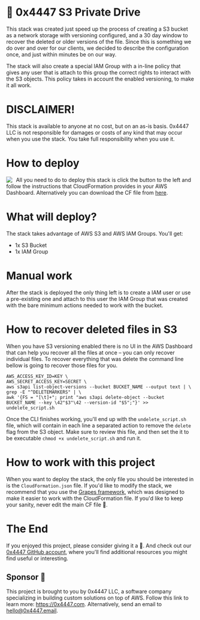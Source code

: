 # 💾 0x4447 S3 Private Drive

This stack was created just speed up the process of creating a S3 bucket as a network storage with versioning configured, and a 30 day window to recover the deleted or older versions of the file. Since this is something we do over and over for our clients, we decided to describe the configuration once, and just within minutes be on our way.

The stack will also create a special IAM Group with a in-line policy that gives any user that is attach to this group the correct rights to interact with the S3 objects. This policy takes in account the enabled versioning, to make it all work.

# DISCLAIMER!

This stack is available to anyone at no cost, but on an as-is basis. 0x4447 LLC is not responsible for damages or costs of any kind that may occur when you use the stack. You take full responsibility when you use it.

# How to deploy

<a target="_blank" href="https://console.aws.amazon.com/cloudformation/home#/stacks/new?stackName=zer0x4447-S3-Drive-Private&templateURL=https://s3.amazonaws.com/0x4447-drive-cloudformation/s3-drive-private.json">
<img align="left" style="float: left; margin: 0 10px 0 0;" src="https://s3.amazonaws.com/cloudformation-examples/cloudformation-launch-stack.png"></a>

All you need to do to deploy this stack is click the button to the left and follow the instructions that CloudFormation provides in your AWS Dashboard. Alternatively you can download the CF file from [here](https://s3.amazonaws.com/0x4447-drive-cloudformation/s3-drive-private.json).

# What will deploy?

The stack takes advantage of AWS S3 and AWS IAM Groups. You'll get:

- 1x S3 Bucket
- 1x IAM Group

# Manual work

After the stack is deployed the only thing left is to create a IAM user or use a pre-existing one and attach to this user the IAM Group that was created with the bare minimum actions needed to work with the bucket.

# How to recover deleted files in S3

When you have S3 versioning enabled there is no UI in the AWS Dashboard that can help you recover all the files at once – you can only recover individual files. To recover everything that was delete the command line bellow is going to recover those files for you.

```
AWS_ACCESS_KEY_ID=KEY \
AWS_SECRET_ACCESS_KEY=SECRET \
aws s3api list-object-versions --bucket BUCKET_NAME --output text | \
grep -E "^DELETEMARKERS" | \
awk '{FS = "[\t]+"; print "aws s3api delete-object --bucket BUCKET_NAME --key \42"$3"\42 --version-id "$5";"}' >> undelete_script.sh
```

Once the CLI finishes working, you'll end up with the `undelete_script.sh` file, which will contain in each line a separated action to remove the `delete` flag from the S3 object. Make sure to review this file, and then set the it to be executable `chmod +x undelete_script.sh` and run it.

# How to work with this project

When you want to deploy the stack, the only file you should be interested in is the `CloudFormation.json` file. If you'd like to modify the stack, we recommend that you use the [Grapes framework](https://github.com/0x4447/0x4447-cli-node-grapes), which was designed to make it easier to work with the CloudFormation file. If you'd like to keep your sanity, never edit the main CF file 🤪.

# The End

If you enjoyed this project, please consider giving it a 🌟. And check out our [0x4447 GitHub account](https://github.com/0x4447), where you'll find additional resources you might find useful or interesting.

## Sponsor 🎊

This project is brought to you by 0x4447 LLC, a software company specializing in building custom solutions on top of AWS. Follow this link to learn more: https://0x4447.com. Alternatively, send an email to [hello@0x4447.email](mailto:hello@0x4447.email?Subject=Hello%20From%20Repo&Body=Hi%2C%0A%0AMy%20name%20is%20NAME%2C%20and%20I%27d%20like%20to%20get%20in%20touch%20with%20someone%20at%200x4447.%0A%0AI%27d%20like%20to%20discuss%20the%20following%20topics%3A%0A%0A-%20LIST_OF_TOPICS_TO_DISCUSS%0A%0ASome%20useful%20information%3A%0A%0A-%20My%20full%20name%20is%3A%20FIRST_NAME%20LAST_NAME%0A-%20My%20time%20zone%20is%3A%20TIME_ZONE%0A-%20My%20working%20hours%20are%20from%3A%20TIME%20till%20TIME%0A-%20My%20company%20name%20is%3A%20COMPANY%20NAME%0A-%20My%20company%20website%20is%3A%20https%3A%2F%2F%0A%0ABest%20regards.).
